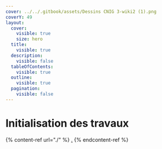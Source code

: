 ```yaml
---
cover: ../../.gitbook/assets/Dessins CNIG 3-wiki2 (1).png
coverY: 49
layout:
  cover:
    visible: true
    size: hero
  title:
    visible: true
  description:
    visible: false
  tableOfContents:
    visible: true
  outline:
    visible: true
  pagination:
    visible: false
---
```


# Initialisation des travaux

{% content-ref url="./" %}
[.](./)
{% endcontent-ref %}


